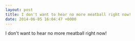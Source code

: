 ```yaml
---
layout: post
title: I don't want to hear no more meatball right now!
date: 2014-06-05 16:04:47 +0000
---
```


I don't want to hear no more meatball right now!

